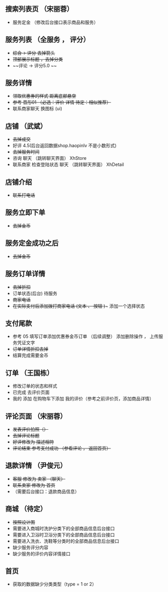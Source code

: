 ## 搜索列表页  （宋丽蓉）

* 服务定金  （修改后台接口表示商品和服务）


## 服务列表  （全服务 ， 评分）

* ~~综合-> 评分 去掉箭头~~
* ~~顶部展示标题 ，去掉分类~~
* ~~评论  ->  评分5.0 ~~

## 服务详情

* ~~领取优惠券的样式   距离底部悬空~~
* ~~参考 晋彤01 （必选：评价 详情   待定：相似推荐）~~
* 联系商家聊天   换图标 (ui)  

## 店铺 （武斌）

* ~~去掉成交~~  
* 好评 4.5(后台返回数据shop.haopinlv 不是小数形式)
* ~~去掉服务时间~~
* 咨询 聊天 （跳转聊天界面）   XhStore
* 联系商家  检查登陆状态  聊天 （跳转聊天界面）  XhDetail

## 店铺介绍 

* ~~联系打电话~~ 

## 服务立即下单 

* ~~去掉金币~~

## 服务定金成功之后 

* ~~去掉金币~~

## 服务订单详情

* ~~去掉折扣~~
* 订单状态(后台)   待服务
* ~~商家电话~~
* ~~在实际支付后添加拨打商家电话 (文本 、 按钮 )~~~  添加一个选择状态


## 支付尾款 

* 参考 05 填写订单添加优惠券金币订单 （后续调整）  添加删除操作 ， 上传服务凭证文字
* ~~订单详情折扣去掉~~
* 结算完成需要金币

## 订单 （王国栋）

* 修改订单的状态和样式
* 已完成  去评价页面 
* 我的  添加 在购物车下添加 我的评价（参考之前评价页，添加商品详情）

## 评论页面 （宋丽蓉）

* ~~发表评价拍照（）~~
* ~~去掉评论标题~~
* ~~好评修改为 描述相符~~
* ~~评论结束 参考支付成功 （参看评论 ， 返回首页）~~


## 退款详情  （尹俊元）

* ~~客服 修改为 卖家 （聊天）~~
* ~~联系卖家 修改为 首页~~
* （需要后台接口：退款商品信息）

## 商城 （待定）

* ~~按照设计图~~
* 需要进入商城时洗护分类下的全部商品信息后台接口
* 需要进入卫浴时卫浴分类下的全部商品信息后台接口
* 需要进入洗衣、洗鞋等分类时的全部商品信息后台接口
* 缺少服务评分内容
* 缺少服务的评价内容详情接口

## 首页

* 获取的数据缺少分类类型（type = 1 or 2）

